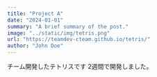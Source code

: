 ```yaml
---
title: "Project A"
date: "2024-01-01"
summary: "A brief summary of the post."
image: "../static/img/tetris.png"
url: "https://teamdev-cteam.github.io/tetris/"
author: "John Doe"
---
```


チーム開発したテトリスです
2週間で開発しました。

